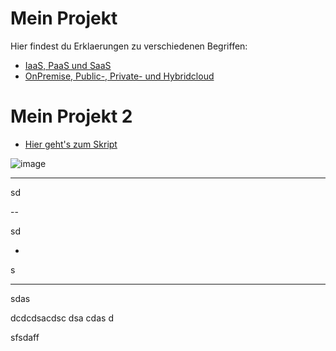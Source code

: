 # Mein Projekt

Hier findest du Erklaerungen zu verschiedenen Begriffen:

- [IaaS, PaaS und SaaS](*iaas-paas-saas.md)
- [OnPremise, Public-, Private- und Hybridcloud](onpremise-public-private-hybridcloud.md)

# Mein Projekt 2
- [Hier geht's zum Skript](Skript.md)

![image](https://github.com/user-attachments/assets/99d9ce56-e718-4f0a-9c59-75bdd8612d6d)

---

sd

--

sd

-
s

----

sdas


dcdcdsacdsc dsa cdas d

sfsdaff

